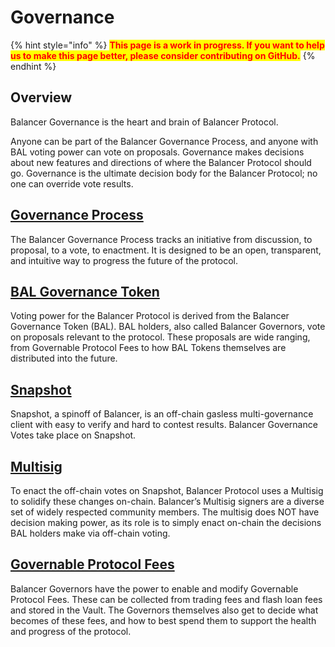 # Governance

{% hint style="info" %}
<mark style="color:red;">**This page is a work in progress. If you want to help us to make this page better, please consider contributing on GitHub.**</mark>
{% endhint %}

## Overview

Balancer Governance is the heart and brain of Balancer Protocol.

Anyone can be part of the Balancer Governance Process, and anyone with BAL voting power can vote on proposals. Governance makes decisions about new features and directions of where the Balancer Protocol should go. Governance is the ultimate decision body for the Balancer Protocol; no one can override vote results.

## [Governance Process](governance-process/)

The Balancer Governance Process tracks an initiative from discussion, to proposal, to a vote, to enactment. It is designed to be an open, transparent, and intuitive way to progress the future of the protocol.

## [BAL Governance Token](bal-governance-token.md)

Voting power for the Balancer Protocol is derived from the Balancer Governance Token (BAL). BAL holders, also called Balancer Governors, vote on proposals relevant to the protocol. These proposals are wide ranging, from Governable Protocol Fees to how BAL Tokens themselves are distributed into the future.

## [Snapshot](snapshot.md)

Snapshot, a spinoff of Balancer, is an off-chain gasless multi-governance client with easy to verify and hard to contest results. Balancer Governance Votes take place on Snapshot.

## [Multisig](multisig/)

To enact the off-chain votes on Snapshot, Balancer Protocol uses a Multisig to solidify these changes on-chain. Balancer’s Multisig signers are a diverse set of widely respected community members. The multisig does NOT have decision making power, as its role is to simply enact on-chain the decisions BAL holders make via off-chain voting.

## [Governable Protocol Fees](governable-protocol-fees.md)

Balancer Governors have the power to enable and modify Governable Protocol Fees. These can be collected from trading fees and flash loan fees and stored in the Vault. The Governors themselves also get to decide what becomes of these fees, and how to best spend them to support the health and progress of the protocol.
